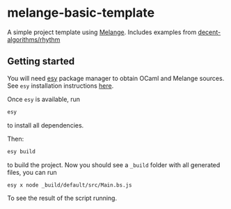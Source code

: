 # melange-basic-template

A simple project template using [Melange](https://github.com/melange-re/melange).
Includes examples from [decent-algorithms/rhythm](https://github.com/decent-algorithms/rhythm)

## Getting started

You will need [esy](https://esy.sh) package manager to obtain OCaml and Melange sources. See `esy` installation instructions [here](https://esy.sh/docs/en/getting-started.html#install-esy).

Once `esy` is available, run

```bash
esy
```

to install all dependencies.

Then:

```bash
esy build
```

to build the project. Now you should see a `_build` folder with all generated files, you can run

```bash
esy x node _build/default/src/Main.bs.js
```

To see the result of the script running.
